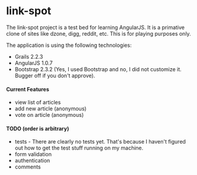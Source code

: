 link-spot
=========
The link-spot project is a test bed for learning AngularJS.  It is a primative clone of sites like
dzone, digg, reddit, etc.  This is for playing purposes only.

The application is using the following technologies:

* Grails 2.2.3
* AngularJS 1.0.7
* Bootstrap 2.3.2 (Yes, I used Bootstrap and no, I did not customize it. Bugger off if you don't approve).

#### Current Features
* view list of articles
* add new article (anonymous)
* vote on article (anonymous)

#### TODO (order is arbitrary)
* tests - There are clearly no tests yet.  That's because I haven't figured out how to get the test stuff running on my machine.
* form validation
* authentication
* comments